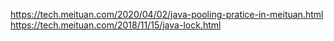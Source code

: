 https://tech.meituan.com/2020/04/02/java-pooling-pratice-in-meituan.html
https://tech.meituan.com/2018/11/15/java-lock.html
